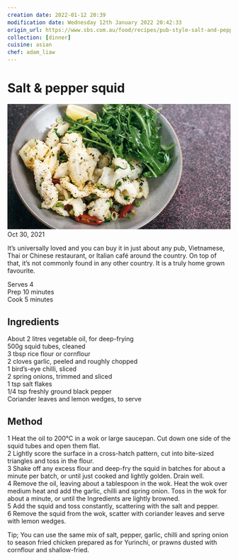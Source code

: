 ```yaml
---
creation date: 2022-01-12 20:39
modification date: Wednesday 12th January 2022 20:42:33
origin_url: https://www.sbs.com.au/food/recipes/pub-style-salt-and-pepper-squid
collection: [dinner]
cuisine: asian
chef: adam_liaw
---
```

# Salt & pepper squid

![Adam Liaw's Salt & Pepper Squid](assets/f7533825627f007723610225848cd029.jpg)
Oct 30, 2021

It’s universally loved and you can buy it in just about any pub, Vietnamese, Thai or Chinese restaurant, or Italian café around the country. On top of that, it’s not commonly found in any other country. It is a truly home grown favourite.

Serves 4  
Prep 10 minutes  
Cook 5 minutes

## Ingredients

About 2 litres vegetable oil, for deep-frying  
500g squid tubes, cleaned  
3 tbsp rice flour or cornflour  
2 cloves garlic, peeled and roughly chopped  
1 bird’s-eye chilli, sliced  
2 spring onions, trimmed and sliced  
1 tsp salt flakes  
1/4 tsp freshly ground black pepper  
Coriander leaves and lemon wedges, to serve

## Method

1 Heat the oil to 200°C in a wok or large saucepan. Cut down one side of the squid tubes and open them flat.  
2 Lightly score the surface in a cross-hatch pattern, cut into bite-sized triangles and toss in the flour.  
3 Shake off any excess flour and deep-fry the squid in batches for about a minute per batch, or until just cooked and lightly golden. Drain well.  
4 Remove the oil, leaving about a tablespoon in the wok. Heat the wok over medium heat and add the garlic, chilli and spring onion. Toss in the wok for about a minute, or until the Ingredients are lightly browned.  
5 Add the squid and toss constantly, scattering with the salt and pepper.  
6 Remove the squid from the wok, scatter with coriander leaves and serve with lemon wedges.

Tip; You can use the same mix of salt, pepper, garlic, chilli and spring onion to season fried chicken prepared as for Yurinchi, or prawns dusted with cornflour and shallow-fried.